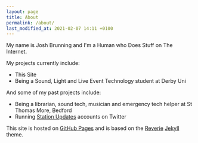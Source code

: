 ```yaml
---
layout: page
title: About
permalink: /about/
last_modified_at: 2021-02-07 14:11 +0100
---
```


My name is Josh Brunning and I'm a Human who Does Stuff on The Internet.

My projects currently include:

* This Site
* Being a Sound, Light and Live Event Technology student at Derby Uni 

And some of my past projects include:

* Being a librarian, sound tech, musician and emergency tech helper at St Thomas More, Bedford
* Running [Station Updates](https://blog.josh.me.uk/2019/11/02/Station-Updates/) accounts on Twitter




This site is hosted on [GitHub Pages](https://pages.github.com/) and is based on the [Reverie](https://reverie-jekyll.netlify.app/) [Jekyll](https://jekyllrb.com/) theme.
